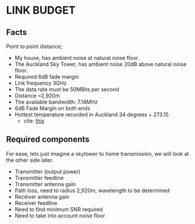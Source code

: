 # LINK BUDGET

## Facts
Point to point distance;
- My house, has ambient noise at natural noise floor.
- The Auckland Sky Tower, has ambient noise 20dB above natural noise floor.
- Required 6dB fade margin
- Link frequency 3GHz
- The data rate must be 50MBits per second
- Distance ~2,920m
- The available bandwidth: 7.14MHz
- 6dB Fade Margin on both ends
- Hottest temperature recorded in Auckland 34 degrees + 273.15
    - cite: [this](https://niwa.co.nz/static/Auckland%20ClimateWEB.pdf)

## Required components
For ease, lets just imagine a skytower to home transmission, we will look at the other side later.

- Transmitter (output power)
- Transmitter feedline 
- Transmitter antenna gain
- Path loss, need to radius 2,920m, wavelength to be determined
- Receiver antenna gain
- Receiver feedline
- Need to find minimum SNR required
- Need to take into account noise floor
